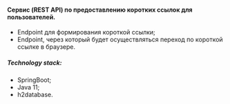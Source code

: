 #### Сервис (REST API) по предоставлению коротких ссылок для пользователей.
-	Endpoint для формирования короткой ссылки;
-	Endpoint, через который будет осуществляться переход по короткой ссылке в браузере.
##### Technology stack:
-	SpringBoot;
-	Java 11;
- h2database.
